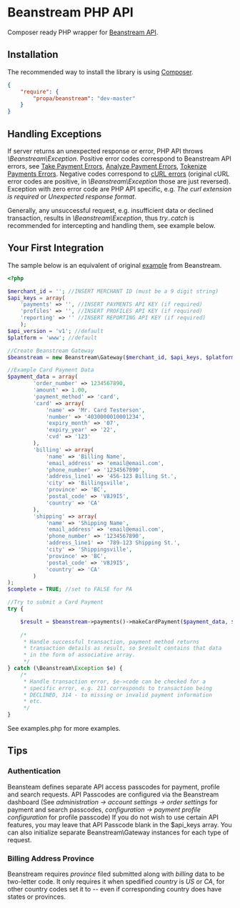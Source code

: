 Beanstream PHP API
==================

Composer ready PHP wrapper for [Beanstream API](http://developer.beanstream.com/documentation/).

## Installation

The recommended way to install the library is using [Composer](https://getcomposer.org).

```json
{
    "require": {
        "propa/beanstream": "dev-master"
    }
}
```

## Handling Exceptions

If server returns an unexpected response or error, PHP API throws *\Beanstream\Exception*.
Positive error codes correspond to Beanstream API errors, see
[Take Payment Errors](http://developer.beanstream.com/documentation/take-payments/errors/),
[Analyze Payment Errors](http://developer.beanstream.com/documentation/analyze-payments/errors/),
[Tokenize Payments Errors](http://developer.beanstream.com/documentation/tokenize-payments/errors/).
Negative codes correspond to [cURL errors](http://curl.haxx.se/libcurl/c/libcurl-errors.html)
(original cURL error codes are positive, in *\Beanstream\Exception* those are just reversed).
Exception with zero error code are PHP API specific, e.g. *The curl extension is required* or
*Unexpected response format*.

Generally, any unsuccessful request, e.g. insufficient data or declined transaction, results in *\Beanstream\Exception*,
thus *try..catch* is recommended for intercepting and handling them, see example below.

## Your First Integration

The sample below is an equivalent of original [example](http://developer.beanstream.com/documentation/your-first-integration/)
from Beanstream.

```php
<?php

$merchant_id = ''; //INSERT MERCHANT ID (must be a 9 digit string)
$api_keys = array(
	'payments' => '', //INSERT PAYMENTS API KEY (if required)
	'profiles' => '', //INSERT PROFILES API KEY (if required)
	'reporting' => '' //INSERT REPORTING API KEY (if required)
	);
$api_version = 'v1'; //default
$platform = 'www'; //default

//Create Beanstream Gateway
$beanstream = new Beanstream\Gateway($merchant_id, $api_keys, $platform, $api_version);

//Example Card Payment Data
$payment_data = array(
        'order_number' => 1234567890,
        'amount' => 1.00,
        'payment_method' => 'card',
        'card' => array(
            'name' => 'Mr. Card Testerson',
            'number' => '4030000010001234',
            'expiry_month' => '07',
            'expiry_year' => '22',
            'cvd' => '123'
        ),
	    'billing' => array(
	        'name' => 'Billing Name',
	        'email_address' => 'email@email.com',
	        'phone_number' => '1234567890',
	        'address_line1' => '456-123 Billing St.',
	        'city' => 'Billingsville',
	        'province' => 'BC',
	        'postal_code' => 'V8J9I5',
	        'country' => 'CA'
		),
	    'shipping' => array(
	        'name' => 'Shipping Name',
	        'email_address' => 'email@email.com',
	        'phone_number' => '1234567890',
	        'address_line1' => '789-123 Shipping St.',
	        'city' => 'Shippingsville',
	        'province' => 'BC',
	        'postal_code' => 'V8J9I5',
	        'country' => 'CA'
		)
);
$complete = TRUE; //set to FALSE for PA

//Try to submit a Card Payment
try {

	$result = $beanstream->payments()->makeCardPayment($payment_data, $complete);
    
    /*
     * Handle successful transaction, payment method returns
     * transaction details as result, so $result contains that data
     * in the form of associative array.
     */
} catch (\Beanstream\Exception $e) {
    /*
     * Handle transaction error, $e->code can be checked for a
     * specific error, e.g. 211 corresponds to transaction being
     * DECLINED, 314 - to missing or invalid payment information
     * etc.
     */
}
```

See examples.php for more examples.

## Tips

### Authentication

Beansteam defines separate API access passcodes for payment, profile and search requests. API Passcodes
are configured via the Beanstream dashboard (See *administration -> account settings -> order settings* 
for payment and search passcodes, *configuration -> payment profile configuration* for profile passcode)
If you do not wish to use certain API features, you may leave that API Passcode blank in the $api_keys
array. You can also initialize separate Beanstream\Gateway instances for each type of request.


### Billing Address Province

Beanstream requires *province* filed submitted along with *billing* data to be two-letter code. It only requires it when
spedified *country* is *US* or *CA*, for other country codes set it to *--* even if corresponding country does have states
or provinces.
